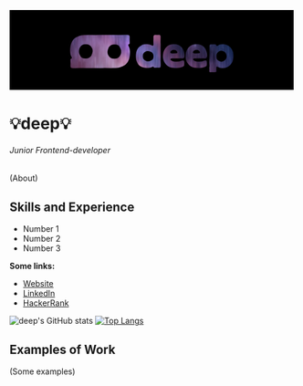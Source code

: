 ![Banner](https://github.com/1deep1/1deep1/blob/master/banner.png)
# 💡deep💡
###### Junior Frontend-developer
(About)

## Skills and Experience
* Number 1
* Number 2
* Number 3

**Some links:**
* [Website](https://1deep1.ru/)
* [LinkedIn](https://www.linkedin.com/in/deep-dev/)
* [HackerRank](https://www.hackerrank.com/egor_grachev_ma1)

![deep's GitHub stats](https://github-readme-stats.vercel.app/api?username=1deep1&show_icons=true&theme=dark)
[![Top Langs](https://github-readme-stats.vercel.app/api/top-langs/?username=1deep1&layout=compact)](https://github.com/1deep1)

## Examples of Work
(Some examples)